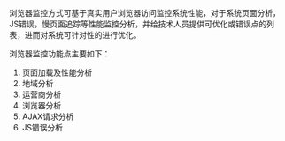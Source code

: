 浏览器监控方式可基于真实用户浏览器访问监控系统性能，对于系统页面分析，JS错误，慢页面追踪等性能监控分析，并给技术人员提供可优化或错误点的列表，进而对系统可针对性的进行优化。


浏览器监控功能点主要如下：
1. 页面加载及性能分析
2. 地域分析 
3. 运营商分析
4. 浏览器分析
5. AJAX请求分析
6. JS错误分析